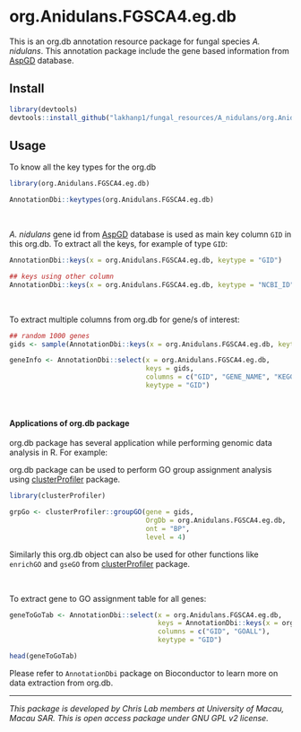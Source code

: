 # org.Anidulans.FGSCA4.eg.db
This is an org.db annotation resource package for fungal species *A. nidulans*. This annotation package include the gene based information from [AspGD](http://www.aspgd.org/) database.

## Install

```r
library(devtools)
devtools::install_github("lakhanp1/fungal_resources/A_nidulans/org.Anidulans.FGSCA4.eg.db")
```

## Usage

To know all the key types for the org.db

```r
library(org.Anidulans.FGSCA4.eg.db)

AnnotationDbi::keytypes(org.Anidulans.FGSCA4.eg.db)
```

<br />

*A. nidulans* gene id from [AspGD](http://www.aspgd.org/) database is used as main key column `GID` in this org.db. To extract all the keys, for example of type `GID`:

```r
AnnotationDbi::keys(x = org.Anidulans.FGSCA4.eg.db, keytype = "GID")

## keys using other column
AnnotationDbi::keys(x = org.Anidulans.FGSCA4.eg.db, keytype = "NCBI_ID")
```

<br />

To extract multiple columns from org.db for gene/s of interest:

```r
## random 1000 genes
gids <- sample(AnnotationDbi::keys(x = org.Anidulans.FGSCA4.eg.db, keytype = "GID"), 1000)

geneInfo <- AnnotationDbi::select(x = org.Anidulans.FGSCA4.eg.db,
                                  keys = gids,
                                  columns = c("GID", "GENE_NAME", "KEGG_ID", "DESCRIPTION"),
                                  keytype = "GID")
```

<br />

#### Applications of org.db package

org.db package has several application while performing genomic data analysis in R. For example:

org.db package can be used to perform GO group assignment analysis using [clusterProfiler](https://bioconductor.org/packages/release/bioc/vignettes/clusterProfiler/inst/doc/clusterProfiler.html) package.

```r
library(clusterProfiler)

grpGo <- clusterProfiler::groupGO(gene = gids,
                                  OrgDb = org.Anidulans.FGSCA4.eg.db,
                                  ont = "BP",
                                  level = 4)

```

Similarly this org.db object can also be used for other functions like `enrichGO` and `gseGO` from [clusterProfiler](https://bioconductor.org/packages/release/bioc/vignettes/clusterProfiler/inst/doc/clusterProfiler.html) package.

<br />

To extract gene to GO assignment table for all genes:

```r
geneToGoTab <- AnnotationDbi::select(x = org.Anidulans.FGSCA4.eg.db,
                                     keys = AnnotationDbi::keys(x = org.Anidulans.FGSCA4.eg.db, keytype = "GID"),
                                     columns = c("GID", "GOALL"),
                                     keytype = "GID")

head(geneToGoTab)
```

Please refer to `AnnotationDbi` package on Bioconductor to learn more on data extraction from org.db.

_______

*This package is developed by Chris Lab members at University of Macau, Macau SAR. This is open access package under GNU GPL v2 license.*
